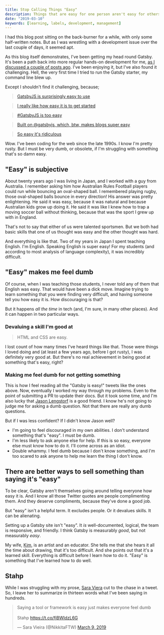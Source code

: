 ```yaml
---
title: Stop Calling Things "Easy"
description: Things that are easy for one person aren't easy for others. And calling them easy can discourage people from asking for help, devalue the skills they've learned, and be alienating.
date: "2019-03-10"
keywords: [learning, labels, development, management]
---
```


I had this blog post sitting on the back-burner for a while, with only some half-written notes. But as I was wrestling with a development issue over the last couple of days, it seemed apt.

As this blog itself demonstrates, I've been getting my head round Gatsby. It's been a path back into more regular hands-on development for me, [as I discussed a couple of posts ago](/setting-up-gatsby-blog/). I've been enjoying it, but I've also found it challenging. Hell, the very first time I tried to run the Gatsby starter, my command line blew up.

Except I shouldn't find it challenging, because;

> [GatsbyJS is surprisingly easy to use](https://twitter.com/Kaltun_K_A/status/1102562196465336320)

> [I really like how easy it is to get started](https://twitter.com/kenhowardpdx/status/1104560430943371265)

> [&#35;GatsbyJS is too easy](https://twitter.com/datakurre/status/1104102240040685573)

> [Built on @gatsbyjs, which, btw, makes blogs super easy](https://twitter.com/sarahscode/status/1102285412951867392)

> [So easy it's ridiculous](https://twitter.com/adamtaffymorgan/status/1101536752534257664)

Wow. I've been coding for the web since the late 1990s. I know I'm pretty rusty. But I must be very dumb, or obsolete, if I'm struggling with something that's so damn easy.

## "Easy" is subjective

About twenty years ago I was living in Japan, and I worked with a guy from Australia. I remember asking him how Australian Rules Football players could run while bouncing an oval-shaped ball. I remembered playing rugby, those oval-shaped balls bounce in every direction! His answer was pretty enlightening. He said it was easy, because it was natural and because Australian kids grow up doing it. He said it was like I knew how to trap a moving soccer ball without thinking, because that was the sport I grew up with in England.

That's not to say that either of us were talented sportsmen. But we both had basic skills that one of us thought was easy and the other thought was hard.

And everything is like that. Two of my years in Japan I spent teaching English. I'm English. Speaking English is super easy! For my students (and according to most analysis of language complexity), it was incredibly difficult. 

## "Easy" makes me feel dumb

Of course, when I was teaching those students, I never told any of them that English was easy. That would have been a dick move. Imagine trying to learn something that you were finding very difficult, and having someone tell you how easy it is. How discouraging is that?

But it happens *all the time* in tech (and, I'm sure, in many other places). And it can happen in two particular ways.

### Devaluing a skill I'm good at

> HTML and CSS are easy. 

I lost count of how many times I've heard things like that. Those were things I loved doing and (at least a few years ago, before I got rusty), I was definitely very good at. But there's no real achievement in being good at something that's easy, right?

### Making me feel dumb for not getting something

This is how I feel reading all the "Gatsby is easy!" tweets like the ones above. Now, eventually I worked my way through my problems. Even to the point of submitting a PR to update their docs. But it took some time, and I'm also lucky that [Jason Lengstorf](https://twitter.com/jlengstorf/) is a good friend. I know he's not going to judge me for asking a dumb question. Not that there are really any dumb questions.

But if I was less confident? If I didn't know Jason well?

-  I'm going to feel discouraged in my own abilities. I don't understand something that's "easy". I must be dumb.
- I'm less likely to ask anyone else for help. If this is so easy, everyone else must know how to do it. I'll come across as an idiot.
- Double whammy. I feel dumb because I don't know something, and I'm too scared to ask anyone to help me learn the thing I don't know. 

## There are better ways to sell something than saying it's "easy"

To be clear, Gatsby aren't themselves going around telling everyone how easy it is.  And I know all those Twitter quotes are people complimenting them. And they deserve compliments, because they've done a good job.

But "easy" isn't a helpful term. It excludes people. Or it devalues skills. It can be alienating. 

Setting up a Gatsby site isn't "easy". It *is* well-documented, logical, the team is responsive, and friendly. I think Gatsby is measurably *good*, but not measurably *easy*.

My wife, [Kim](https://www.housekittenstudio.com), is an artist and an educator. She tells me that she hears it all the time about drawing, that it's too difficult. And she points out that it's a learned skill. Everything is difficult before I learn how to do it. "Easy" is something that I've learned how to do well.

## Stahp

While I was struggling with my prose, [Sara Viera](https://twitter.com/NikkitaFTW) cut to the chase in a tweet. So, I leave her to summarize in thirteen words what I've been saying in hundreds. 

<blockquote class="twitter-tweet" data-lang="en"><p lang="en" dir="ltr">Saying a tool or framework is easy just makes everyone feel dumb <br><br>Stahp <a href="https://t.co/fjBWIdzL6G">https://t.co/fjBWIdzL6G</a></p>&mdash; Sara Vieira (@NikkitaFTW) <a href="https://twitter.com/NikkitaFTW/status/1104511040639909894?ref_src=twsrc%5Etfw">March 9, 2019</a></blockquote>
<script async src="https://platform.twitter.com/widgets.js" charset="utf-8"></script>


